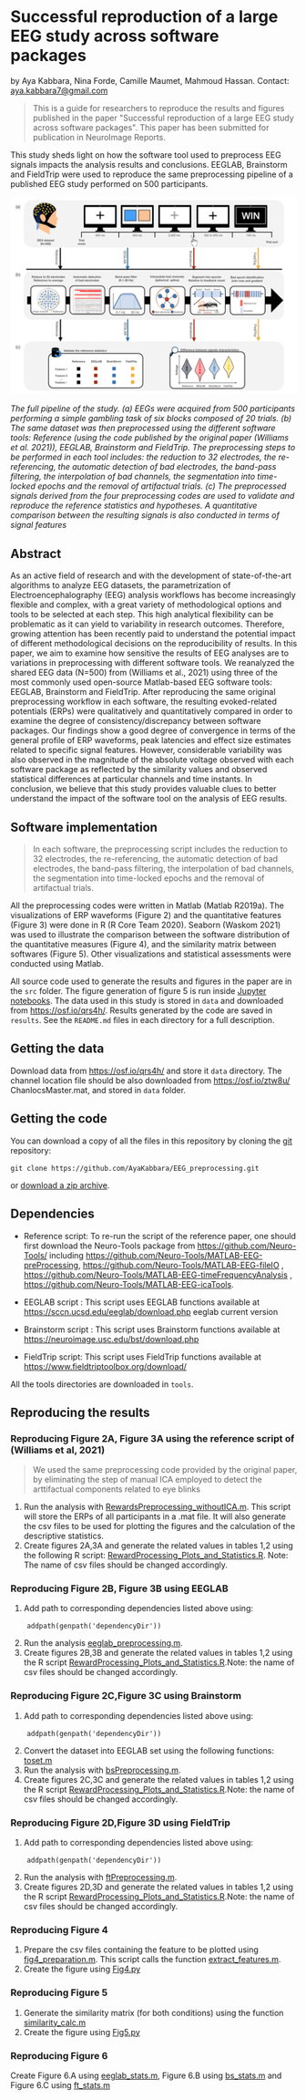 # Successful reproduction of a large EEG study across software packages

by
Aya Kabbara,
Nina Forde,
Camille Maumet,
Mahmoud Hassan.
Contact: aya.kabbara7@gmail.com

> This is a guide for researchers to reproduce the results and figures published in the paper "Successful reproduction of a large EEG study across software packages".
>This paper has been submitted for publication in NeuroImage Reports.

This study sheds light on how the software tool used to preprocess EEG signals impacts the analysis results and conclusions. EEGLAB, Brainstorm and FieldTrip were used to reproduce the same preprocessing pipeline of a published EEG study performed on 500 participants.

![](figures/figure1_preprocess.001.jpeg)

*The full pipeline of the study. (a) EEGs were acquired from 500 participants performing a simple gambling task of six blocks composed of 20 trials. (b) The same dataset was then preprocessed using the different software tools: Reference (using the code published by the original paper (Williams et al. 2021)), EEGLAB, Brainstorm and FieldTrip. The preprocessing steps to be performed in each tool includes: the reduction to 32 electrodes, the re-referencing, the automatic detection of bad electrodes, the band-pass filtering, the interpolation of bad channels, the segmentation into time-locked epochs and the removal of artifactual trials. (c) The preprocessed signals derived from the four preprocessing codes are used to validate and reproduce the reference statistics and hypotheses. A quantitative comparison between the resulting signals is also conducted in terms of signal features*


## Abstract

As an active field of research and with the development of state-of-the-art algorithms to analyze EEG datasets, the parametrization of Electroencephalography (EEG) analysis workflows has become increasingly flexible and complex, with a great variety of methodological options and tools to be selected at each step. This high analytical flexibility can be problematic as it can yield to variability in research outcomes. Therefore, growing attention has been recently paid to understand the potential impact of different methodological decisions on the reproducibility of results. 
In this paper, we aim to examine how sensitive the results of EEG analyses are to variations in preprocessing with different software tools. We reanalyzed the shared EEG data (N=500) from  (Williams et al., 2021) using three of the most commonly used open-source Matlab-based EEG software tools: EEGLAB, Brainstorm and FieldTrip. After reproducing the same original preprocessing workflow in each software, the resulting evoked-related potentials (ERPs) were qualitatively and quantitatively compared in order to examine the degree of consistency/discrepancy between software packages. Our findings show a good degree of convergence in terms of the general profile of ERP waveforms, peak latencies and effect size estimates related to specific signal features. However, considerable variability was also observed in the magnitude of the absolute voltage observed with each software package as reflected by the similarity values and observed statistical differences at particular channels and time instants. In conclusion, we believe that this study provides valuable clues to better understand the impact of the software tool on the analysis of EEG results.


## Software implementation

> In each software, the preprocessing script includes the reduction to 32 electrodes, the re-referencing, the automatic detection of bad electrodes, the band-pass filtering, the interpolation of bad channels, the segmentation into time-locked epochs and the removal of artifactual trials.


All the preprocessing codes were written in Matlab (Matlab R2019a). The visualizations of ERP waveforms (Figure 2) and the quantitative features (Figure 3) were done in R (R Core Team 2020). Seaborn (Waskom 2021) was used to illustrate the comparison between the software distribution of the quantitative measures (Figure 4), and the similarity matrix between softwares (Figure 5). Other visualizations and statistical assessments were conducted using Matlab. 

All source code used to generate the results and figures in the paper are in
the `src` folder.
The figure generation of figure 5 is run inside
[Jupyter notebooks](http://jupyter.org/).
The data used in this study is stored in `data` and downloaded from https://osf.io/qrs4h/.
Results generated by the code are saved in `results`.
See the `README.md` files in each directory for a full description.

## Getting the data

Download data from https://osf.io/qrs4h/ and store it `data` directory. 
The channel location file should be also downloaded from https://osf.io/ztw8u/ ChanlocsMaster.mat, and stored in `data` folder. 

## Getting the code

You can download a copy of all the files in this repository by cloning the
[git](https://git-scm.com/) repository:

    git clone https://github.com/AyaKabbara/EEG_preprocessing.git

or [download a zip archive](https://github.com/AyaKabbara/StageEEGpre/archive/master.zip).

## Dependencies
- Reference script: To re-run the script of the reference paper,  one should first download the Neuro-Tools package from https://github.com/Neuro-Tools/ including https://github.com/Neuro-Tools/MATLAB-EEG-preProcessing, 
https://github.com/Neuro-Tools/MATLAB-EEG-fileIO ,
https://github.com/Neuro-Tools/MATLAB-EEG-timeFrequencyAnalysis ,
https://github.com/Neuro-Tools/MATLAB-EEG-icaTools.

- EEGLAB script : This script uses EEGLAB functions available at  https://sccn.ucsd.edu/eeglab/download.php  eeglab current version

- Brainstorm script : This script uses Brainstorm functions available at https://neuroimage.usc.edu/bst/download.php

- FieldTrip script: This script uses FieldTrip functions available at https://www.fieldtriptoolbox.org/download/

All the tools directories are downloaded in `tools`. 

## Reproducing the results

### Reproducing Figure 2A, Figure 3A  using the reference script of (Williams et al, 2021)

> We used the same preprocessing code provided by the original paper, by eliminating the step of manual ICA employed to detect the arttifactual components related to eye blinks

1. Run the analysis with [RewardsPreprocessing_withoutICA.m](src/article/RewardsPreprocessing_withoutICA.m). This script will store the ERPs of all participants in a .mat file. It will also generate the csv files to be used for plotting the figures and the calculation of the descriptive statistics. 
2. Create figures 2A,3A and generate the related values in tables 1,2 using the following R script: [RewardProcessing_Plots_and_Statistics.R](src/graphiques/RewardProcessing_Plots_and_Statistics.R).
Note:  The name of csv files should be changed accordingly.

###  Reproducing Figure 2B, Figure 3B using EEGLAB

1. Add path to corresponding dependencies listed above using:
```
    addpath(genpath('dependencyDir'))
```

2. Run the analysis [eeglab_preprocessing.m](https://github.com/AyaKabbara/StageEEGpre/blob/main/src/eeglab/eeglab_preprocessing.m).
3. Create figures 2B,3B and generate the related values in tables 1,2 using the R script [RewardProcessing_Plots_and_Statistics.R](https://github.com/AyaKabbara/StageEEGpre/blob/main/src/graphiques/RewardProcessing_Plots_and_Statistics.R).Note: the name of csv files should be changed accordingly.


### Reproducing Figure 2C,Figure 3C using Brainstorm

1. Add path to corresponding dependencies listed above using:
```
    addpath(genpath('dependencyDir'))
```
2. Convert the dataset into EEGLAB set using the following functions: [toset.m](https://github.com/AyaKabbara/StageEEGpre/blob/main/src/BST/toset.m) 
3. Run the analysis with [bsPreprocessing.m](https://github.com/AyaKabbara/StageEEGpre/blob/main/src/BST/bsPreprocessing.m). 
4. Create figures 2C,3C and generate the related values in tables 1,2 using the R script [RewardProcessing_Plots_and_Statistics.R](https://github.com/AyaKabbara/StageEEGpre/blob/main/src/graphiques/RewardProcessing_Plots_and_Statistics.R).Note: the name of csv files should be changed accordingly.

### Reproducing Figure 2D,Figure 3D using FieldTrip

1. Add path to corresponding dependencies listed above using:
```
    addpath(genpath('dependencyDir'))
```

2. Run the analysis with [ftPreprocessing.m](https://github.com/AyaKabbara/StageEEGpre/blob/main/src/BST/ftPreprocessing.m). 
3. Create  figures 2D,3D and generate the related values in tables 1,2 using the R script [RewardProcessing_Plots_and_Statistics.R](https://github.com/AyaKabbara/StageEEGpre/blob/main/src/graphiques/RewardProcessing_Plots_and_Statistics.R).Note: the name of csv files should be changed accordingly.

### Reproducing Figure 4

1. Prepare the csv files containing the feature to be plotted using [fig4_preparation.m](https://github.com/AyaKabbara/StageEEGpre/blob/main/src/graphiques/fig4_preparation.m). This script calls the function [extract_features.m](https://github.com/AyaKabbara/StageEEGpre/blob/main/src/graphiques/extract_features.m). 
2. Create the figure using [Fig4.py](https://github.com/AyaKabbara/StageEEGpre/blob/main/src/graphiques/Fig4.py)

### Reproducing Figure 5

1. Generate the similarity matrix (for both conditions) using the function [similarity_calc.m](https://github.com/AyaKabbara/StageEEGpre/blob/main/src/graphiques/similarity_calc.m)
2. Create the figure using [Fig5.py](https://github.com/AyaKabbara/StageEEGpre/blob/main/src/graphiques/Fig5.py)

### Reproducing Figure 6

Create Figure 6.A using [eeglab_stats.m](https://github.com/AyaKabbara/StageEEGpre/blob/main/src/eeglab/eeglab_stats.m), Figure 6.B using [bs_stats.m](https://github.com/AyaKabbara/StageEEGpre/blob/main/src/BST/bs_stats.m) and Figure 6.C using [ft_stats.m](https://github.com/AyaKabbara/StageEEGpre/blob/main/src/fieldtrip/ft_stats.m)



